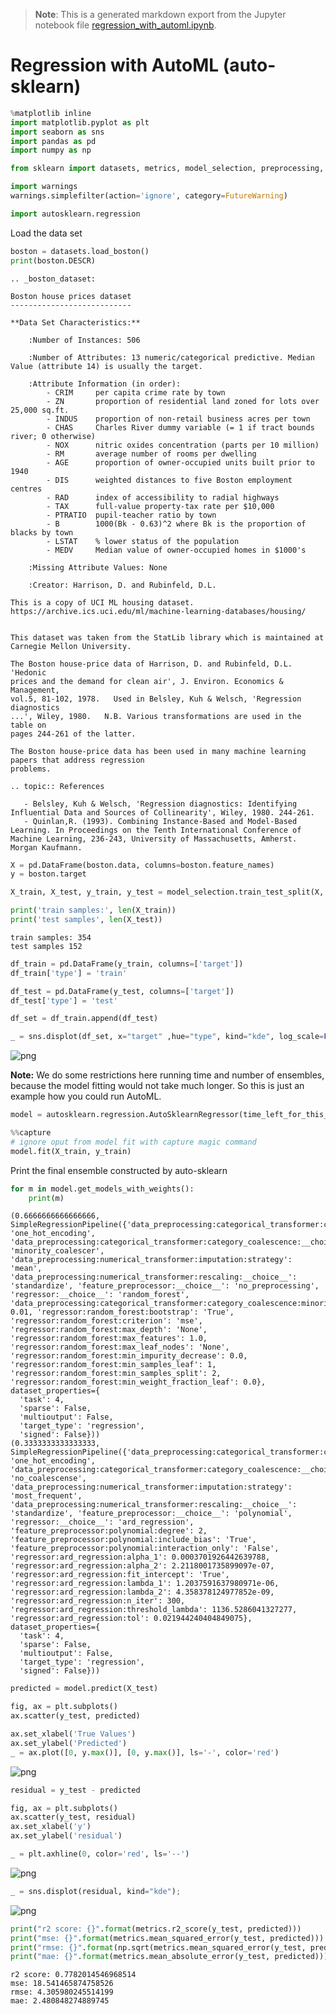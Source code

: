 >**Note**: This is a generated markdown export from the Jupyter notebook file [regression_with_automl.ipynb](regression_with_automl.ipynb).

# Regression with AutoML (auto-sklearn)


```python
%matplotlib inline
import matplotlib.pyplot as plt
import seaborn as sns
import pandas as pd
import numpy as np

from sklearn import datasets, metrics, model_selection, preprocessing, pipeline

import warnings
warnings.simplefilter(action='ignore', category=FutureWarning)

import autosklearn.regression
```

Load the data set


```python
boston = datasets.load_boston()
print(boston.DESCR)
```

    .. _boston_dataset:
    
    Boston house prices dataset
    ---------------------------
    
    **Data Set Characteristics:**  
    
        :Number of Instances: 506 
    
        :Number of Attributes: 13 numeric/categorical predictive. Median Value (attribute 14) is usually the target.
    
        :Attribute Information (in order):
            - CRIM     per capita crime rate by town
            - ZN       proportion of residential land zoned for lots over 25,000 sq.ft.
            - INDUS    proportion of non-retail business acres per town
            - CHAS     Charles River dummy variable (= 1 if tract bounds river; 0 otherwise)
            - NOX      nitric oxides concentration (parts per 10 million)
            - RM       average number of rooms per dwelling
            - AGE      proportion of owner-occupied units built prior to 1940
            - DIS      weighted distances to five Boston employment centres
            - RAD      index of accessibility to radial highways
            - TAX      full-value property-tax rate per $10,000
            - PTRATIO  pupil-teacher ratio by town
            - B        1000(Bk - 0.63)^2 where Bk is the proportion of blacks by town
            - LSTAT    % lower status of the population
            - MEDV     Median value of owner-occupied homes in $1000's
    
        :Missing Attribute Values: None
    
        :Creator: Harrison, D. and Rubinfeld, D.L.
    
    This is a copy of UCI ML housing dataset.
    https://archive.ics.uci.edu/ml/machine-learning-databases/housing/
    
    
    This dataset was taken from the StatLib library which is maintained at Carnegie Mellon University.
    
    The Boston house-price data of Harrison, D. and Rubinfeld, D.L. 'Hedonic
    prices and the demand for clean air', J. Environ. Economics & Management,
    vol.5, 81-102, 1978.   Used in Belsley, Kuh & Welsch, 'Regression diagnostics
    ...', Wiley, 1980.   N.B. Various transformations are used in the table on
    pages 244-261 of the latter.
    
    The Boston house-price data has been used in many machine learning papers that address regression
    problems.   
         
    .. topic:: References
    
       - Belsley, Kuh & Welsch, 'Regression diagnostics: Identifying Influential Data and Sources of Collinearity', Wiley, 1980. 244-261.
       - Quinlan,R. (1993). Combining Instance-Based and Model-Based Learning. In Proceedings on the Tenth International Conference of Machine Learning, 236-243, University of Massachusetts, Amherst. Morgan Kaufmann.
    



```python
X = pd.DataFrame(boston.data, columns=boston.feature_names)
y = boston.target
```


```python
X_train, X_test, y_train, y_test = model_selection.train_test_split(X, y, train_size=0.7)

print('train samples:', len(X_train))
print('test samples', len(X_test))
```

    train samples: 354
    test samples 152



```python
df_train = pd.DataFrame(y_train, columns=['target'])
df_train['type'] = 'train'

df_test = pd.DataFrame(y_test, columns=['target'])
df_test['type'] = 'test'

df_set = df_train.append(df_test)

_ = sns.displot(df_set, x="target" ,hue="type", kind="kde", log_scale=False)
```


    
![png](regression_with_automl_files/regression_with_automl_6_0.png)
    


**Note:** We do some restrictions here running time and number of ensembles, because the model fitting would not take much longer. So this is just an example how you could run AutoML.


```python
model = autosklearn.regression.AutoSklearnRegressor(time_left_for_this_task=30, ensemble_size=3)
```


```python
%%capture
# ignore oput from model fit with capture magic command
model.fit(X_train, y_train)
```

Print the final ensemble constructed by auto-sklearn


```python
for m in model.get_models_with_weights():
    print(m)
```

    (0.6666666666666666, SimpleRegressionPipeline({'data_preprocessing:categorical_transformer:categorical_encoding:__choice__': 'one_hot_encoding', 'data_preprocessing:categorical_transformer:category_coalescence:__choice__': 'minority_coalescer', 'data_preprocessing:numerical_transformer:imputation:strategy': 'mean', 'data_preprocessing:numerical_transformer:rescaling:__choice__': 'standardize', 'feature_preprocessor:__choice__': 'no_preprocessing', 'regressor:__choice__': 'random_forest', 'data_preprocessing:categorical_transformer:category_coalescence:minority_coalescer:minimum_fraction': 0.01, 'regressor:random_forest:bootstrap': 'True', 'regressor:random_forest:criterion': 'mse', 'regressor:random_forest:max_depth': 'None', 'regressor:random_forest:max_features': 1.0, 'regressor:random_forest:max_leaf_nodes': 'None', 'regressor:random_forest:min_impurity_decrease': 0.0, 'regressor:random_forest:min_samples_leaf': 1, 'regressor:random_forest:min_samples_split': 2, 'regressor:random_forest:min_weight_fraction_leaf': 0.0},
    dataset_properties={
      'task': 4,
      'sparse': False,
      'multioutput': False,
      'target_type': 'regression',
      'signed': False}))
    (0.3333333333333333, SimpleRegressionPipeline({'data_preprocessing:categorical_transformer:categorical_encoding:__choice__': 'one_hot_encoding', 'data_preprocessing:categorical_transformer:category_coalescence:__choice__': 'no_coalescense', 'data_preprocessing:numerical_transformer:imputation:strategy': 'most_frequent', 'data_preprocessing:numerical_transformer:rescaling:__choice__': 'standardize', 'feature_preprocessor:__choice__': 'polynomial', 'regressor:__choice__': 'ard_regression', 'feature_preprocessor:polynomial:degree': 2, 'feature_preprocessor:polynomial:include_bias': 'True', 'feature_preprocessor:polynomial:interaction_only': 'False', 'regressor:ard_regression:alpha_1': 0.0003701926442639788, 'regressor:ard_regression:alpha_2': 2.2118001735899097e-07, 'regressor:ard_regression:fit_intercept': 'True', 'regressor:ard_regression:lambda_1': 1.2037591637980971e-06, 'regressor:ard_regression:lambda_2': 4.358378124977852e-09, 'regressor:ard_regression:n_iter': 300, 'regressor:ard_regression:threshold_lambda': 1136.5286041327277, 'regressor:ard_regression:tol': 0.021944240404849075},
    dataset_properties={
      'task': 4,
      'sparse': False,
      'multioutput': False,
      'target_type': 'regression',
      'signed': False}))



```python
predicted = model.predict(X_test)

fig, ax = plt.subplots()
ax.scatter(y_test, predicted)

ax.set_xlabel('True Values')
ax.set_ylabel('Predicted')
_ = ax.plot([0, y.max()], [0, y.max()], ls='-', color='red')
```


    
![png](regression_with_automl_files/regression_with_automl_12_0.png)
    



```python
residual = y_test - predicted

fig, ax = plt.subplots()
ax.scatter(y_test, residual)
ax.set_xlabel('y')
ax.set_ylabel('residual')

_ = plt.axhline(0, color='red', ls='--')
```


    
![png](regression_with_automl_files/regression_with_automl_13_0.png)
    



```python
_ = sns.displot(residual, kind="kde");
```


    
![png](regression_with_automl_files/regression_with_automl_14_0.png)
    



```python
print("r2 score: {}".format(metrics.r2_score(y_test, predicted)))
print("mse: {}".format(metrics.mean_squared_error(y_test, predicted)))
print("rmse: {}".format(np.sqrt(metrics.mean_squared_error(y_test, predicted))))
print("mae: {}".format(metrics.mean_absolute_error(y_test, predicted)))
```

    r2 score: 0.7782014546968514
    mse: 18.541465874758526
    rmse: 4.305980245514199
    mae: 2.480848274889745
